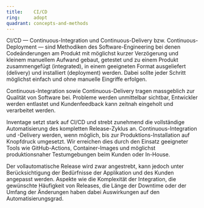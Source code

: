 ```yaml
---
title:    CI/CD  
ring:     adopt  
quadrant: concepts-and-methods
---
```


CI/CD — Continuous-Integration und Continuous-Delivery bzw. Continuous-Deployment — sind Methodiken des Software-Engineering bei denen Codeänderungen am Produkt mit möglichst kurzer Verzögerung und kleinem manuellem Aufwand gebaut, getestet und zu einem Produkt zusammengefügt (integrated), in einem geeigneten Format ausgeliefert (delivery) und installiert (deployment) werden. Dabei sollte jeder Schritt möglichst einfach und ohne manuelle Eingriffe erfolgen.

Continuous-Integration sowie Continuous-Delivery tragen massgeblich zur Qualität von Software bei. Probleme werden unmittelbar sichtbar, Entwickler werden entlastet und Kundenfeedback kann zeitnah eingeholt und verarbeitet werden.

Inventage setzt stark auf CI/CD und strebt zunehmend die vollständige Automatisierung des kompletten Release-Zyklus an. Continuous-Integration und -Delivery werden, wenn möglich, bis zur Produktions-Installation auf Knopfdruck umgesetzt. Wir erreichen dies durch den Einsatz geeigneter Tools wie GitHub-Actions, Container-Images und möglichst produktionsnaher Testumgebungen beim Kunden oder In-House.

Der vollautomatische Release wird zwar angestrebt, kann jedoch unter Berücksichtigung der Bedürfnisse der Applikation und des Kunden angepasst werden. Aspekte wie die Komplexität der Integration, die gewünschte Häufigkeit von Releases, die Länge der Downtime oder der Umfang der Änderungen haben dabei Auswirkungen auf den Automatisierungsgrad.
